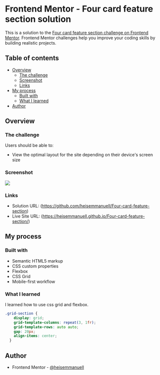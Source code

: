 # Frontend Mentor - Four card feature section solution

This is a solution to the [Four card feature section challenge on Frontend Mentor](https://www.frontendmentor.io/challenges/four-card-feature-section-weK1eFYK). Frontend Mentor challenges help you improve your coding skills by building realistic projects. 

## Table of contents

- [Overview](#overview)
  - [The challenge](#the-challenge)
  - [Screenshot](#screenshot)
  - [Links](#links)
- [My process](#my-process)
  - [Built with](#built-with)
  - [What I learned](#what-i-learned)
- [Author](#author)

## Overview

### The challenge

Users should be able to:

- View the optimal layout for the site depending on their device's screen size

### Screenshot

![](./screenshot.jpg)

### Links

- Solution URL: (https://github.com/heisemmanuell/Four-card-feature-section)
- Live Site URL: (https://heisemmanuell.github.io/Four-card-feature-section/)

## My process

### Built with

- Semantic HTML5 markup
- CSS custom properties
- Flexbox
- CSS Grid
- Mobile-first workflow

### What I learned

I learned how to use css grid and flexbox.

```css
.grid-section {
    display: grid;
    grid-template-columns: repeat(3, 1fr);
    grid-template-rows: auto auto;
    gap: 20px;
    align-items: center;
  }
```

## Author

- Frontend Mentor - [@heisemmanuell](https://www.frontendmentor.io/profile/heisemmanuell)
